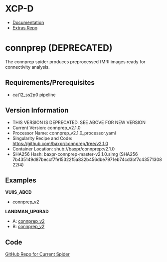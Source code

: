 # XCP-D

- [Documentation](https://xcp-d.readthedocs.io/en/latest/)
- [Extras Repo](https://github.com/VUIIS/xcpd-processors/)

# connprep (DEPRECATED)

The connprep spider produces preprocessed fMRI images ready for connectivity analysis.

## Requirements/Prerequisites

- cat12_ss2p0 pipeline

## Version Information

- THIS VERSION IS DEPRECATED. SEE ABOVE FOR NEW VERSION
- Current Version: connprep_v2.1.0
- Processor Name: connprep_v2.1.0_processor.yaml
- Singularity Recipe and Code: https://github.com/baxpr/connprep/tree/v2.1.0
- Container Location: shub://baxpr/connprep:v2.1.0
- SHA256 Hash: baxpr-connprep-master-v2.1.0.simg (SHA256 7b435149d87beccf7fe15322f5a832b456dbe7971eb74cd3bf7c4357130822f4)

## Examples

**VUIIS_ABCD**

- [connprep_v2](pdfs/connprep_601-1.pdf)

**LANDMAN_UPGRAD**

- A: [connprep_v2](pdfs/connprep_v2_T1W_RESTING.pdf)
- B: [connprep_v2](pdfs/connprep_v2_T1_RESTING.pdf)

## Code

[GitHub Repo for Current Spider](https://github.com/baxpr/connprep)
